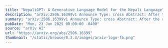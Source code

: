 ```yaml
---
title: "NepaliGPT: A Generative Language Model for the Nepali Language"
description: "arXiv:2506.16399v1 Announce Type: cross Abstract: After the release of ChatGPT, Large Language Models (LLMs) have gained huge popularity in recent days and thousands of variants of LLMs have been released. However, there is no generative language model for the Nepali language, due to which other downstream tasks, including fine-tuning, have not been explored yet. To fill this research gap in the Nepali NLP space, this research proposes textit{NepaliGPT}, a generative large language model tailored specifically for the Nepali language. This research introduces an advanced corpus for the Nepali language collected from several sources, called the Devanagari Corpus. Likewise, the research introduces the first NepaliGPT benchmark dataset comprised of 4,296 question-answer pairs in the Nepali language. The proposed LLM NepaliGPT achieves the following metrics in text generation: Perplexity of 26.32245, ROUGE-1 score of 0.2604, causal coherence of 81.25%, and causal consistency of 85.41%."
summary: "arXiv:2506.16399v1 Announce Type: cross Abstract: After the release of ChatGPT, Large Language Models (LLMs) have gained huge popularity in recent days and thousands of variants of LLMs have been released. However, there is no generative language model for the Nepali language, due to which other downstream tasks, including fine-tuning, have not been explored yet. To fill this research gap in the Nepali NLP space, this research proposes textit{NepaliGPT}, a generative large language model tailored specifically for the Nepali language. This research introduces an advanced corpus for the Nepali language collected from several sources, called the Devanagari Corpus. Likewise, the research introduces the first NepaliGPT benchmark dataset comprised of 4,296 question-answer pairs in the Nepali language. The proposed LLM NepaliGPT achieves the following metrics in text generation: Perplexity of 26.32245, ROUGE-1 score of 0.2604, causal coherence of 81.25%, and causal consistency of 85.41%."
pubDate: "Mon, 23 Jun 2025 00:00:00 -0400"
source: "arXiv AI"
url: "https://arxiv.org/abs/2506.16399"
thumbnail: "/static/browse/0.3.4/images/arxiv-logo-fb.png"
---
```


